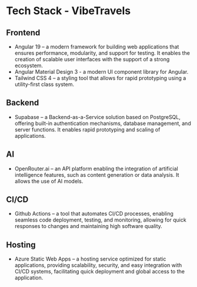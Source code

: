 # Tech Stack - VibeTravels

## Frontend
- Angular 19 – a modern framework for building web applications that ensures performance, modularity, and support for testing. It enables the creation of scalable user interfaces with the support of a strong ecosystem.
- Angular Material Design 3 - a modern UI component library for Angular.
- Tailwind CSS 4 – a styling tool that allows for rapid prototyping using a utility-first class system.

## Backend
- Supabase – a Backend-as-a-Service solution based on PostgreSQL, offering built-in authentication mechanisms, database management, and server functions. It enables rapid prototyping and scaling of applications.

## AI
- OpenRouter.ai – an API platform enabling the integration of artificial intelligence features, such as content generation or data analysis. It allows the use of AI models.

## CI/CD
- Github Actions – a tool that automates CI/CD processes, enabling seamless code deployment, testing, and monitoring, allowing for quick responses to changes and maintaining high software quality.

## Hosting
- Azure Static Web Apps – a hosting service optimized for static applications, providing scalability, security, and easy integration with CI/CD systems, facilitating quick deployment and global access to the application.
